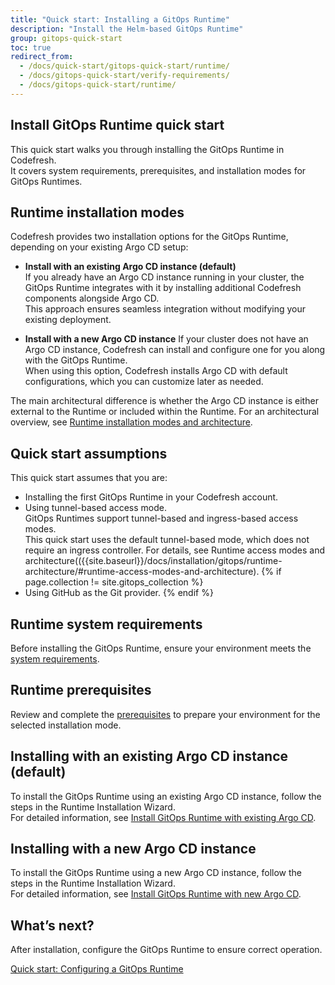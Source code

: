 ```yaml
---
title: "Quick start: Installing a GitOps Runtime"
description: "Install the Helm-based GitOps Runtime"
group: gitops-quick-start
toc: true
redirect_from:
  - /docs/quick-start/gitops-quick-start/runtime/
  - /docs/gitops-quick-start/verify-requirements/
  - /docs/gitops-quick-start/runtime/
---
```




## Install GitOps Runtime quick start
This quick start walks you through installing the GitOps Runtime in Codefresh.  
It covers system requirements, prerequisites, and installation modes for GitOps Runtimes.


## Runtime installation modes
Codefresh provides two installation options for the GitOps Runtime, depending on your existing Argo CD setup:

* **Install with an existing Argo CD instance (default)**  
  If you already have an Argo CD instance running in your cluster, the GitOps Runtime integrates with it by installing additional Codefresh components alongside Argo CD.  
  This approach ensures seamless integration without modifying your existing deployment. 


* **Install with a new Argo CD instance**
  If your cluster does not have an Argo CD instance, Codefresh can install and configure one for you along with the GitOps Runtime.  
  When using this option, Codefresh installs Argo CD with default configurations, which you can customize later as needed.

The main architectural difference is whether the Argo CD instance is either external to the Runtime or included within the Runtime.
For an architectural overview, see [Runtime installation modes and architecture](#runtime-installation-modes-and-architecture). 



## Quick start assumptions
This quick start assumes that you are:
* Installing the first GitOps Runtime in your Codefresh account.
* Using tunnel-based access mode.  
  GitOps Runtimes support tunnel-based and ingress-based access modes.  
  This quick start uses the default tunnel-based mode, which does not require an ingress controller.
  For details, see Runtime access modes and architecture(({{site.baseurl}}/docs/installation/gitops/runtime-architecture/#runtime-access-modes-and-architecture).
{% if page.collection != site.gitops_collection %}
* Using GitHub as the Git provider.
{% endif %}


## Runtime system requirements
Before installing the GitOps Runtime, ensure your environment meets the [system requirements]({{site.baseurl}}/docs/installation/gitops/runtime-system-requirements/).

## Runtime prerequisites
Review and complete the [prerequisites]({{site.baseurl}}/docs/installation/gitops/runtime-prerequisites/#prerequisites-summary-1) to prepare your environment for the selected installation mode.

## Installing with an existing Argo CD instance (default)
To install the GitOps Runtime using an existing Argo CD instance, follow the steps in the Runtime Installation Wizard.  
For detailed information, see [Install GitOps Runtime with existing Argo CD]({{site.baseurl}}/docs/installation/gitops/runtime-install-with-existing-argo-cd/).

## Installing with a new Argo CD instance
To install the GitOps Runtime using a new Argo CD instance, follow the steps in the Runtime Installation Wizard.  
For detailed information, see [Install GitOps Runtime with new Argo CD]({{site.baseurl}}/docs/installation/gitops/runtime-install-with-existing-argo-cd/).



## What’s next?
After installation, configure the GitOps Runtime to ensure correct operation.

[Quick start: Configuring a GitOps Runtime]({{site.baseurl}}/docs/gitops-quick-start/quick-start-configure-runtime/)


